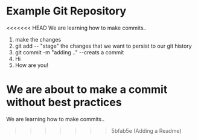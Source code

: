 # Example Git Repository

<<<<<<< HEAD
We are learning how to make commits..

1. make the changes
2. git add -- "stage" the changes that we want to persist to our git history
3. git commit -m "adding .." --creats a commit
4. Hi
5. How are you!

We are about to make a commit without best practices
=======
We are learning how to make commits..
>>>>>>> 5bfab5e (Adding a Readme)

